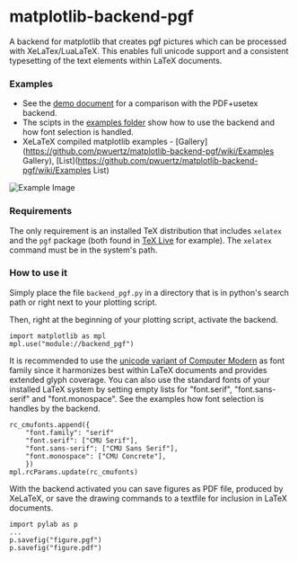 matplotlib-backend-pgf
======================

A backend for matplotlib that creates pgf pictures which can be processed with XeLaTex/LuaLaTeX. This enables full unicode support and a consistent typesetting of the text elements within LaTeX documents.

### Examples

* See the [demo document](https://github.com/pwuertz/matplotlib-backend-pgf/raw/master/demo/demo.pdf) for a comparison with the PDF+usetex backend.
* The scipts in the [examples folder](https://github.com/pwuertz/matplotlib-backend-pgf/tree/master/examples) show how to use the backend and how font selection is handled.
* XeLaTeX compiled matplotlib examples - [Gallery](https://github.com/pwuertz/matplotlib-backend-pgf/wiki/Examples Gallery), [List](https://github.com/pwuertz/matplotlib-backend-pgf/wiki/Examples List)

![Example Image](https://github.com/pwuertz/matplotlib-backend-pgf/raw/master/demo/figure-pgf.png)

### Requirements

The only requirement is an installed TeX distribution that includes `xelatex` and the `pgf` package (both found in [TeX Live](http://www.tug.org/texlive/) for example). The `xelatex` command must be in the system's path.

### How to use it

Simply place the file `backend_pgf.py` in a directory that is in python's search path or right next to your plotting script.

Then, right at the beginning of your plotting script, activate the backend.

    import matplotlib as mpl
    mpl.use("module://backend_pgf")

It is recommended to use the [unicode variant of Computer Modern](http://sourceforge.net/projects/cm-unicode/) as font family since it harmonizes best within LaTeX documents and provides extended glyph coverage. You can also use the standard fonts of your installed LaTeX system by setting empty lists for "font.serif", "font.sans-serif" and "font.monospace". See the examples how font selection is handles by the backend.

    rc_cmufonts.append({
        "font.family": "serif"
        "font.serif": ["CMU Serif"],
        "font.sans-serif": ["CMU Sans Serif"],
        "font.monospace": ["CMU Concrete"],
        })
    mpl.rcParams.update(rc_cmufonts)

With the backend activated you can save figures as PDF file, produced by XeLaTeX, or save the drawing commands to a textfile for inclusion in LaTeX documents.

    import pylab as p
    ...
    p.savefig("figure.pgf")
    p.savefig("figure.pdf")